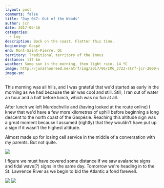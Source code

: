 ```yaml
---
layout: post
comments: false
title: "Day 047: Out of the Woods"
author: jcr
date: 2017-06-16
categories:
  - Log
description: Back on the coast. Flatter this time.
beginning: Gaspé
end: Mont-Saint-Pierre, QC
territory: Traditional territory of the Innus
distance: 117 km
weather: Some sun in the morning, then light rain, 14 ºC
image: http://jonathonreed.me/atrf/img/2017/06/IMG_3723-atrf-jcr-2000-web.jpg
image-sm:
---
```


This morning was all hills, and I was grateful that we'd started as early in the morning as we had because the air was cool and still. Still, I ran out of water an hour and a half before lunch, which was no fun at all.

After lunch we left Murdochville and (having looked at the route online) I knew that we'd have a few more kilometres of uphill before beginning a long descent to the north coast of the Gaspésie. Reaching this altitude sign was a great moment because I assumed (rightly) that they wouldn't have put up a sign if it wasn't the highest altitude.

Almost made up for losing cell service in the middle of a conversation with my parents. But not quite.

<img src="http://jonathonreed.me/atrf/img/2017/06/IMG_3747-atrf-jcr-2000-web.jpg">

I figure we must have covered some distance if we saw avalanche signs and tidal wave(?) signs in the same day. Tomorrow we're heading in to the St. Lawrence River as we begin to bid the Atlantic a fond farewell.

<img src="http://jonathonreed.me/atrf/img/2017/06/IMG_3726-atrf-jcr-2000-web.jpg">

<img src="http://jonathonreed.me/atrf/img/2017/06/IMG_3769-atrf-jcr-2000-web.jpg">